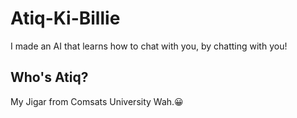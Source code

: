 # Atiq-Ki-Billie
I made an AI that learns how to chat with you, by chatting with you!


## Who's Atiq?
My Jigar from Comsats University Wah.😀
